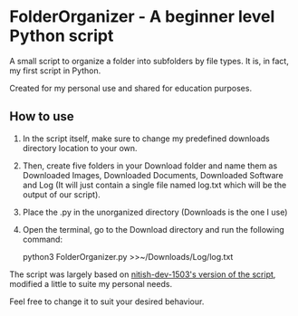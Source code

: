 # FolderOrganizer - A beginner level Python script
A small script to organize a folder into subfolders by file types. It is, in fact, my first script in Python.

Created for my personal use and shared for education purposes.


## How to use
1. In the script itself, make sure to change my predefined downloads directory location to your own.

1. Then, create five folders in your Download folder and name them as Downloaded Images, Downloaded Documents, Downloaded Software and Log (It will just contain a single file named log.txt which will be the output of our script).

1. Place the .py in the unorganized directory (Downloads is the one I use)

1. Open the terminal, go to the Download directory and run the following command:
    
    python3 FolderOrganizer.py >>~/Downloads/Log/log.txt

The script was largely based on [nitish-dev-1503's version of the script](https://github.com/nitish-dev-1503/Organize-Download-Files), modified a little to suite my personal needs.

Feel free to change it to suit your desired behaviour.
